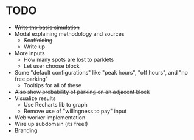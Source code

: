 # TODO

* ~~Write the basic simulation~~
* Modal explaining methodology and sources
  * ~~Scaffolding~~
  * Write up
* More inputs
  * How many spots are lost to parklets
  * Let user choose block
* Some "default configurations" like "peak hours", "off hours", and "no free parking"
  * Tooltips for all of these
* ~~Also show probability of parking on an adjacent block~~
* Visualize results
  * Use Recharts lib to graph
  * Remove use of "willingness to pay" input
* ~~Web worker implementation~~
* Wire up subdomain (its free!)
* Branding